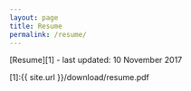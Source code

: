```yaml
---
layout: page
title: Resume
permalink: /resume/
---
```


[Resume][1] - last updated: 10 November 2017

[1]:{{ site.url }}/download/resume.pdf
